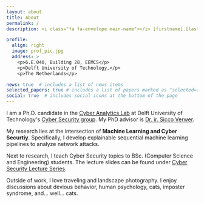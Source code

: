 ```yaml
---
layout: about
title: About
permalink: /
description: <i class="fa fa-envelope main-name"></i> [firstname].[lastname]@tudelft.nl

profile:
  align: right
  image: prof_pic.jpg
  address: >
    <p>6.E.040, Building 28, EEMCS</p>
    <p>Delft University of Technology,</p>
    <p>The Netherlands</p>

news: true  # includes a list of news items
selected_papers: true # includes a list of papers marked as "selected={true}"
social: true  # includes social icons at the bottom of the page
---
```


I am a Ph.D. candidate in the [Cyber Analytics Lab](https://cyber-analytics.nl/) at Delft University of Technology's [Cyber Security group](https://www.tudelft.nl/cybersecurity/). My PhD advisor is [Dr. ir. Sicco Verwer](https://www.tudelft.nl/staff/s.e.verwer/). 

My research lies at the intersection of <b class="main-name">Machine Learning and Cyber Securtiy</b>. Specifically, I develop explainable sequential machine learning pipelines to analyze network attacks.

Next to research, I teach Cyber Security topics to BSc. (Computer Science and Engineering) students. The lecture slides can be found under [Cyber Security Lecture Series](https://azqa.github.io/teaching/).

Outside of work, I love traveling and landscape photography. I enjoy discussions about devious behavior, human psychology, cats, imposter syndrome, and... well... cats.
